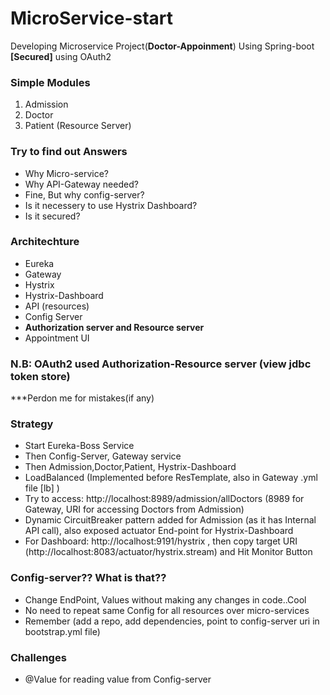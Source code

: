 # MicroService-start
Developing Microservice Project(**Doctor-Appoinment**) Using Spring-boot **[Secured]** using OAuth2


### Simple Modules

1) Admission
2) Doctor
3) Patient (Resource Server)

### Try to find out Answers
* Why Micro-service?
* Why API-Gateway needed?
* Fine, But why config-server?
* Is it necessery to use Hystrix Dashboard?
* Is it secured?
### Architechture

* Eureka
* Gateway
* Hystrix
* Hystrix-Dashboard
* API (resources)
* Config Server
* **Authorization server and Resource server**
* Appointment UI

### N.B: OAuth2 used Authorization-Resource server (view jdbc token store)

***Perdon me for mistakes(if any)

### Strategy
* Start Eureka-Boss Service
* Then Config-Server, Gateway service
* Then Admission,Doctor,Patient, Hystrix-Dashboard
* LoadBalanced (Implemented before ResTemplate, also in Gateway .yml file [lb] )
* Try to access:  http://localhost:8989/admission/allDoctors (8989 for Gateway, URI for accessing Doctors from Admission)
* Dynamic CircuitBreaker pattern added for Admission (as it has Internal API call), also exposed actuator End-point for Hystrix-Dashboard
* For Dashboard: http://localhost:9191/hystrix , then copy target URI (http://localhost:8083/actuator/hystrix.stream) and Hit Monitor Button

### Config-server?? What is that??
* Change EndPoint, Values without making any changes in code..Cool
* No need to repeat same Config for all resources over micro-services
* Remember (add a repo, add dependencies, point to config-server uri in bootstrap.yml file)

### Challenges
* @Value for reading value from Config-server
